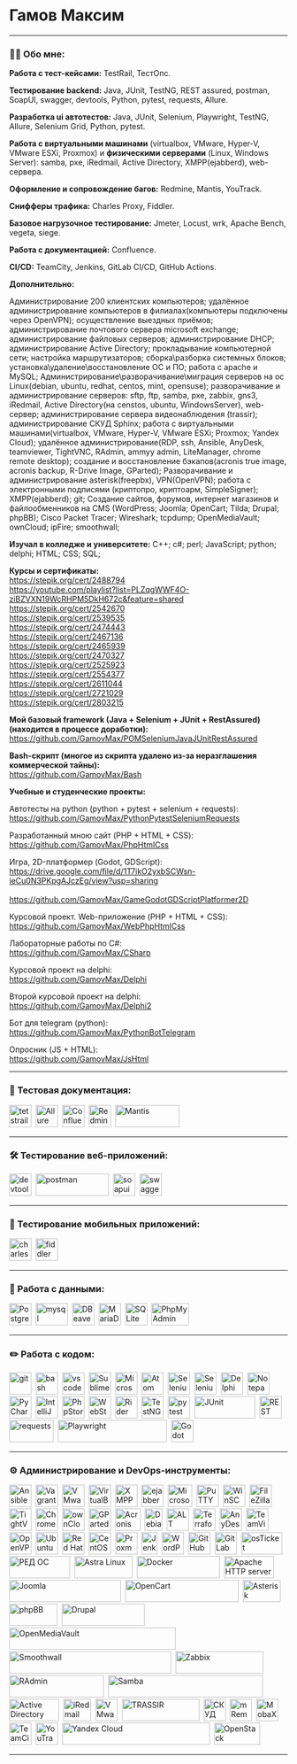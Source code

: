 # Гамов Максим

---

### 👨‍💻 Обо мне:

**Работа с тест-кейсами:** TestRail, ТестОпс.

**Тестирование backend:** Java, JUnit, TestNG, REST assured, postman, SoapUI, swagger, devtools, Python, pytest, requests, Allure.

**Разработка ui автотестов:** Java, JUnit, Selenium, Playwright, TestNG, Allure, Selenium Grid, Python, pytest.

**Работа с виртуальными машинами** (virtualbox, VMware, Hyper-V, VMware ESXi, Proxmox) и **физическими серверами** (Linux, Windows Server): samba, pxe, iRedmail, Active Directory, XMPP(ejabberd), web-сервера.

**Оформление и сопровождение багов:** Redmine, Mantis, YouTrack.

**Снифферы трафика:** Charles Proxy, Fiddler.

**Базовое нагрузочное тестирование:** Jmeter, Locust, wrk, Apache Bench, vegeta, siege.

**Работа с документацией:** Confluence.

**CI/CD:** TeamCity, Jenkins, GitLab CI/CD, GitHub Actions.

**Дополнительно:**

Администрирование 200 клиентских компьютеров; удалённое администрирование компьютеров в филиалах(компьютеры подключены через OpenVPN); осуществление выездных приёмов; администрирование почтового сервера microsoft exchange; администрирование файловых серверов; администрирование DHCP; администрирование Active Directory; прокладывание компьютерной сети; настройка маршрутизаторов; сборка\разборка системных блоков; установка\удаление\восстановление ОС и ПО; работа с apache и MySQL; Администрирование\разворачивание\миграция серверов на ос Linux(debian, ubuntu, redhat, centos, mint, opensuse); разворачивание и администрирование серверов: sftp, ftp, samba, pxe, zabbix, gns3, iRedmail, Active Directory(на censtos, ubuntu, WindowsServer), web-сервер; администрирование сервера видеонаблюдения (trassir); администрирование СКУД Sphinx; работа с виртуальными машинами(virtualbox, VMware, Hyper-V, VMware ESXi; Proxmox; Yandex Cloud); удалённое администрирование(RDP, ssh, Ansible, AnyDesk, teamviewer, TightVNC, RAdmin, ammyy admin, LiteManager, chrome remote desktop); создание и восстановление бэкапов(acronis true image, acronis backup, R-Drive Image, GParted); Разворачивание и администрирование asterisk(freepbx), VPN(OpenVPN); работа с электронными подписями (криптопро, криптоарм, SimpleSigner); XMPP(ejabberd); git; Создание сайтов, форумов, интернет магазинов и файлообменников на CMS (WordPress; Joomla; OpenCart; Tilda; Drupal; phpBB); Cisco Packet Tracer; Wireshark; tcpdump; OpenMediaVault; ownCloud; ipFire; smoothwall;

**Изучал в колледже и университете:**
C++; c#; perl; JavaScript; python; delphi; HTML; CSS; SQL;

**Курсы и сертификаты:**<br>
https://stepik.org/cert/2488794<br>
https://youtube.com/playlist?list=PLZqgWWF4O-ziBZVXN19WcRHPM5DkH672c&feature=shared<br>
https://stepik.org/cert/2542670<br>
https://stepik.org/cert/2539535<br>
https://stepik.org/cert/2474443<br>
https://stepik.org/cert/2467136<br>
https://stepik.org/cert/2465939<br>
https://stepik.org/cert/2470327<br>
https://stepik.org/cert/2525923<br>
https://stepik.org/cert/2554377<br>
https://stepik.org/cert/2611044<br>
https://stepik.org/cert/2721029<br>
https://stepik.org/cert/2803215

**Мой базовый framework (Java + Selenium + JUnit + RestAssured)(находится в процессе доработки):**<br>
https://github.com/GamovMax/POMSeleniumJavaJUnitRestAssured

**Bash-скрипт (многое из скрипта удалено из-за неразглашения коммерческой тайны):** <br>
https://github.com/GamovMax/Bash

**Учебные и студенческие проекты:** <br>

Автотесты на python (python + pytest + selenium + requests):<br>
https://github.com/GamovMax/PythonPytestSeleniumRequests

Разработанный мною сайт (PHP + HTML + CSS): <br>
https://github.com/GamovMax/PhpHtmlCss

Игра, 2D-платформер (Godot, GDScript): <br>
https://drive.google.com/file/d/1T7ikO2yxbSCWsn-ieCu0N3PKpgAJczEg/view?usp=sharing
<br>
<br>
https://github.com/GamovMax/GameGodotGDScriptPlatformer2D

Курсовой проект. Web-приложение (PHP + HTML + CSS): <br>
https://github.com/GamovMax/WebPhpHtmlCss

Лабораторные работы по C#: <br>
https://github.com/GamovMax/CSharp

Курсовой проект на delphi: <br>
https://github.com/GamovMax/Delphi

Второй курсовой проект на delphi: <br>
https://github.com/GamovMax/Delphi2

Бот для telegram (python): <br>
https://github.com/GamovMax/PythonBotTelegram

Опросник (JS + HTML): <br>
https://github.com/GamovMax/JsHtml

---

### 📁 Тестовая документация:

<div>
  <img src="https://codahosted.io/packs/21236/unversioned/assets/LOGO/ba1091c59bab89cd2fd0f289622731fe16113d7b00905abe64759c313a4b73b76c1b0426076ed76cb74752234c734131df46992d5b8b48fc13e264240e4f7119f736cfeb64df36ded54b5cbf6198b9cadedf18dd0cac5c7dbcd16e6336c29363cd1292ba" title="testrail" alt="tetstrail" width="40" height="40"/>&nbsp
  <img src='https://marketplace.atlassian.com/files/eaaf85d7-dc1e-499c-82de-7c3278f88b7b?fileType=image&mode=full-fit' title="Allure TestOps" alt="Allure TestOps" width="40" height="40"/>&nbsp
  <img src="https://cdn.worldvectorlogo.com/logos/confluence-1.svg" title="Confluence" alt="Confluence" width="40" height="40"/>&nbsp
  <img src="https://infostart.ru/upload/iblock/2c6/redmine-logo-300x300-png8.png" title="Redmine" alt="Redmine" width="40" height="40"/>&nbsp
  <img src="https://upload.wikimedia.org/wikipedia/commons/5/5b/Mantis_Bug_Tracker_logo.png" title="Mantis" alt="Mantis" width="116" height="40"/>&nbsp
</div>

---

### 🛠 Тестирование веб-приложений:

<div>
  <img src="https://d33wubrfki0l68.cloudfront.net/38b5c953a4667366685d55db55d057c86db1fc54/a0fdc/static/acae6b24d940347661ca901ea07f47c1/chrome-dev-logo-icon.png" title="devtools" alt="devtools" width="40" height="40"/>&nbsp
  <img src="https://upload.wikimedia.org/wikipedia/commons/c/c2/Postman_%28software%29.png" title="postman" alt="postman" width="132" height="40"/>&nbsp
  <img src="https://static0.smartbear.co/smartbearbrand/media/images/home/soapui-icon.svg" title="soapui" alt="soapui" width="40" height="40"/>&nbsp
 <img src="https://upload.wikimedia.org/wikipedia/commons/a/ab/Swagger-logo.png" title="swagger" alt="swagger" width="40" height="40"/>&nbsp
</div>

---

### 📱 Тестирование мобильных приложений:

<div>
  <img src="https://cdn.icon-icons.com/icons2/3053/PNG/512/charles_proxy_macos_bigsur_icon_190302.png" title="charles-proxy" alt="charles-proxy" width="40" height="40"/>&nbsp
  <img src="https://www.megaleechers.com/storage/Fiddler-Everywhere-Icon.png" title="fiddler" alt="fiddler" width="40" height="40"/>&nbsp
</div>

---

### 💾 Работа с данными:

<div>
  <img src="https://upload.wikimedia.org/wikipedia/commons/2/29/Postgresql_elephant.svg" title="PostgreSQL" alt="PostgreSQL" width="40" height="40"/>&nbsp
  <img src="https://upload.wikimedia.org/wikipedia/ru/thumb/6/62/MySQL.svg/184px-MySQL.svg.png" title="mysql" alt="mysql" width="58" height="40"/>&nbsp
  <img src="https://upload.wikimedia.org/wikipedia/commons/b/b5/DBeaver_logo.svg" title="DBeaver" alt="DBeaver" width="40" height="40"/>&nbsp
  <img src="https://d15shllkswkct0.cloudfront.net/wp-content/blogs.dir/1/files/2013/09/mariadb-logo.png" title="MariaDB" alt="MariaDB" width="40" height="40"/>&nbsp
  <img src="https://cdn.icon-icons.com/icons2/2699/PNG/512/sqlite_logo_icon_169724.png" title="SQLite" alt="SQLite" width="40" height="40"/>&nbsp
  <img src="https://upload.wikimedia.org/wikipedia/commons/9/95/PhpMyAdmin_logo.png" title="PhpMyAdmin" alt="PhpMyAdmin" width="68" height="40"/>&nbsp

</div>

---

### ✏️ Работа с кодом:

<div>
  <img src="https://cdn.jsdelivr.net/gh/devicons/devicon/icons/git/git-original.svg" title="git" alt="git" width="40" height="40"/>&nbsp
  <img src="https://upload.wikimedia.org/wikipedia/commons/thumb/4/4b/Bash_Logo_Colored.svg/1024px-Bash_Logo_Colored.svg.png?20180723054350" title="bash" alt="bash" width="40" height="40"/>&nbsp
  <img src="https://cdn.jsdelivr.net/gh/devicons/devicon/icons/vscode/vscode-original.svg" title="vscode" alt="vscode" width="40" height="40"/>&nbsp
  <img src="https://upload.wikimedia.org/wikipedia/commons/7/79/Breezeicons-apps-48-sublime-text.svg" title="Sublime Text" alt="Sublime Text" width="40" height="40"/>&nbsp
  <img src="https://upload.wikimedia.org/wikipedia/commons/2/2c/Visual_Studio_Icon_2022.svg" title="Microsoft Visual Studio" alt="Microsoft Visual Studio" width="40" height="40"/>&nbsp
  <img src="https://upload.wikimedia.org/wikipedia/commons/e/e2/Atom_1.0_icon.png" title="Atom" alt="Atom" width="40" height="40"/>&nbsp
  <img src="https://www.selenium.dev/images/logos/webdriver.svg" title="Selenium WebDriver" alt="Selenium WebDriver" width="40" height="40"/>&nbsp
  <img src="https://www.selenium.dev/images/logos/grid.svg" title="Selenium Grid" alt="Selenium Grid" width="40" height="40"/>&nbsp
  <img src="https://upload.wikimedia.org/wikipedia/ru/0/08/%D0%9B%D0%BE%D0%B3%D0%BE%D1%82%D0%B8%D0%BF_Embarcadero_Delphi.png" title="Delphi" alt="Delphi" width="40" height="40"/>&nbsp
  <img src="https://upload.wikimedia.org/wikipedia/commons/f/f5/Notepad_plus_plus.png" title="Notepad++" alt="Notepad++" width="40" height="40"/>&nbsp
  <img src="https://upload.wikimedia.org/wikipedia/commons/1/1d/PyCharm_Icon.svg" title="PyCharm" alt="PyCharm" width="40" height="40"/>&nbsp
  <img src="https://upload.wikimedia.org/wikipedia/commons/9/9c/IntelliJ_IDEA_Icon.svg" title="IntelliJ IDEA" alt="IntelliJ IDEA" width="40" height="40"/>&nbsp
  <img src="https://upload.wikimedia.org/wikipedia/commons/c/c9/PhpStorm_Icon.svg" title="PhpStorm" alt="PhpStorm" width="40" height="40"/>&nbsp
  <img src="https://upload.wikimedia.org/wikipedia/commons/c/c0/WebStorm_Icon.svg" title="WebStorm" alt="WebStorm" width="40" height="40"/>&nbsp
  <img src="https://upload.wikimedia.org/wikipedia/commons/6/6e/JetBrains_Rider_Icon.svg" title="Rider" alt="Rider" width="40" height="40"/>&nbsp
  <img src="https://avatars.githubusercontent.com/u/12528662?s=200&v=4" title="TestNG" alt="TestNG" width="40" height="40"/>&nbsp
  <img src="https://upload.wikimedia.org/wikipedia/commons/b/ba/Pytest_logo.svg" title="pytest" alt="pytest" width="40" height="40"/>&nbsp
  <img src="https://junit.org/junit4/images/junit-logo.png" title="JUnit" alt="JUnit" width="110" height="40"/>&nbsp
  <img src="https://avatars.githubusercontent.com/u/19369327?s=280&v=4" title="REST assured" alt="REST assured" width="40" height="40"/>&nbsp
  <img src="https://blog.sf.education/wp-content/uploads/2023/05/maxresdefault-2-792x416.jpg" title="requests" alt="requests" width="80" height="40"/>&nbsp
  <img src="https://upload.wikimedia.org/wikipedia/commons/thumb/7/75/Playwright_Logo.svg/330px-Playwright_Logo.svg.png" title="Playwright" alt="Playwright" width="197" height="40"/>&nbsp
  <img src="https://upload.wikimedia.org/wikipedia/commons/6/6a/Godot_icon.svg" title="Godot Engine (GDScript)" alt="Godot Engine (GDScript)" width="40" height="40"/>&nbsp

</div>

---

### ⚙ Администрирование и DevOps-инструменты:

<div>
  <img src="https://encrypted-tbn0.gstatic.com/images?q=tbn:ANd9GcR8FPJwYM4BAZf0UD923RcuL_w1knUAjFEerw&s" title="Ansible" alt="Ansible" width="40" height="40"/>&nbsp
  <img src="https://upload.wikimedia.org/wikipedia/commons/8/87/Vagrant.png" title="Vagrant" alt="Vagrant" width="40" height="40"/>&nbsp
  <img src="https://upload.wikimedia.org/wikipedia/commons/5/5a/Vmware_workstation_16_icon.svg" title="VMware Workstation" alt="VMware Workstation" width="40" height="40"/>&nbsp
  <img src="https://upload.wikimedia.org/wikipedia/commons/d/d5/Virtualbox_logo.png" title="VirtualBox" alt="VirtualBox" width="40" height="40"/>&nbsp
  <img src="https://upload.wikimedia.org/wikipedia/commons/9/95/XMPP_logo.svg" title="XMPP" alt="XMPP" width="40" height="40"/>&nbsp
  <img src="https://upload.wikimedia.org/wikipedia/commons/e/ed/Ejabberd_icon.png" title="ejabberd" alt="ejabberd" width="40" height="40"/>&nbsp
  <img src="https://upload.wikimedia.org/wikipedia/commons/e/ea/Microsoft_Exchange_%282019-present%29.svg" title="Microsoft Exchange" alt="Microsoft Exchange" width="44" height="40"/>&nbsp
  <img src="https://upload.wikimedia.org/wikipedia/commons/b/b6/PuTTY_icon_128px.png" title="PuTTY" alt="PuTTY" width="40" height="40"/>&nbsp
  <img src="https://upload.wikimedia.org/wikipedia/commons/d/de/WinSCP_Logo.png" title="WinSCP" alt="WinSCP" width="40" height="40"/>&nbsp
  <img src='https://upload.wikimedia.org/wikipedia/commons/0/01/FileZilla_logo.svg' title="FileZilla" alt="FileZilla" width="40" height="40"/>&nbsp
  <img src='https://upload.wikimedia.org/wikipedia/commons/b/bb/TightVNC_logo.png' title="TightVNC" alt="TightVNC" width="40" height="40"/>&nbsp
  <img src='https://upload.wikimedia.org/wikipedia/commons/8/83/Chrome_Remote_Desktop_logo.png' title="Chrome Remote Desktop" alt="Chrome Remote Desktop" width="40" height="40"/>&nbsp
  <img src="https://upload.wikimedia.org/wikipedia/commons/thumb/8/80/Oc-logo-1c-invert.svg/250px-Oc-logo-1c-invert.svg.png" title="ownCloud" alt="ownCloud" width="40" height="40"/>&nbsp
  <img src="https://upload.wikimedia.org/wikipedia/commons/7/71/Scalable_gparted.svg" title="GParted" alt="GParted" width="40" height="40"/>&nbsp
  <img src="https://upload.wikimedia.org/wikipedia/commons/8/86/Acronis_True_Image_2015_icon.png" title="Acronis True Image" alt="Acronis True Image" width="46" height="40"/>&nbsp
  <img src="https://upload.wikimedia.org/wikipedia/commons/6/66/Openlogo-debianV2.svg" title="Debian" alt="Debian" width="32" height="40"/>&nbsp
  <img src="https://upload.wikimedia.org/wikipedia/commons/5/5d/Alt_linux_team_logo.png" title="ALT Linux" alt="ALT Linux" width="40" height="40"/>&nbsp
   <img src="https://www.svgrepo.com/show/448253/terraform.svg" title="Terraform" alt="Terraform" width="40" height="40"/>&nbsp
  <img src="https://cdn.icon-icons.com/icons2/2407/PNG/512/anydesk_icon_146231.png" title="AnyDesk" alt="AnyDesk" width="40" height="40"/>&nbsp
  <img src="https://upload.wikimedia.org/wikipedia/commons/3/31/TeamViewer_Logo_Icon_Only.svg" title="TeamViewer" alt="TeamViewer" width="40" height="40"/>&nbsp
  <img src="https://cdn.worldvectorlogo.com/logos/openvpn-2.svg" title="OpenVPN" alt="OpenVPN" width="40" height="40"/>&nbsp
  <img src="https://upload.wikimedia.org/wikipedia/commons/a/ab/Logo-ubuntu_cof-orange-hex.svg" title="Ubuntu" alt="Ubuntu" width="40" height="40"/>&nbsp
  <img src="https://upload.wikimedia.org/wikipedia/commons/d/d8/Red_Hat_logo.svg" title="Red Hat Enterprise Linux" alt="Red Hat Enterprise Linux" width="40" height="40"/>&nbsp
  <img src="https://cdn.worldvectorlogo.com/logos/centos-1.svg" title="CentOS" alt="CentOS" width="40" height="40"/>&nbsp
  <img src="https://cdn.worldvectorlogo.com/logos/proxmox.svg" title="Proxmox" alt="Proxmox" width="40" height="40"/>&nbsp
  <img src="https://upload.wikimedia.org/wikipedia/commons/e/e9/Jenkins_logo.svg" title="Jenkins" alt="Jenkins" width="29" height="40"/>&nbsp
  <img src="https://cdn.worldvectorlogo.com/logos/wordpress-2.svg" title="WordPress" alt="WordPress" width="40" height="40"/>&nbsp
  <img src="https://www.gpo-tech.com/wp-content/uploads/2018/05/unnamed.png" title="GitHub" alt="GitHub" width="40" height="40"/>&nbsp
  <img src="https://cdn.worldvectorlogo.com/logos/gitlab-3.svg" title="GitLab" alt="GitLab" width="40" height="40"/>&nbsp
  <img src="https://avatars.dzeninfra.ru/get-zen_doc/5218804/pub_63c8e6593719c524dd71db9b_63c8e90d81a65249513047b5/scale_720" title="osTicket" alt="osTicket" width="74" height="40"/>&nbsp
  <img src="https://redos.red-soft.ru/about/news/kit/LOGO_RED_OS_CMYK_W.png" title="РЕД ОС" alt="РЕД ОС" width="110" height="40"/>&nbsp
  <img src="https://upload.wikimedia.org/wikipedia/ru/8/86/Astra_Linux.png" title="Astra Linux" alt="Astra Linux" width="105" height="40"/>&nbsp
  <img src="https://upload.wikimedia.org/wikipedia/commons/7/70/Docker_logo.png" title="Docker" alt="Docker" width="150" height="40"/>&nbsp
  <img src="https://upload.wikimedia.org/wikipedia/commons/1/10/Apache_HTTP_server_logo_%282019-present%29.svg" title="Apache HTTP server" alt="Apache HTTP server" width="90" height="40"/>&nbsp
  <img src="https://upload.wikimedia.org/wikipedia/commons/e/e8/Joomla%21-Logo.svg" title="Joomla" alt="Joomla" width="202" height="40"/>&nbsp
  <img src="https://upload.wikimedia.org/wikipedia/commons/6/63/OpenCart_logo.svg" title="OpenCart" alt="OpenCart" width="205" height="40"/>&nbsp
   <img src="https://upload.wikimedia.org/wikipedia/commons/2/20/Asterisk_logo.svg" title="Asterisk" alt="Asterisk" width="68" height="40"/>&nbsp
  <img src="https://upload.wikimedia.org/wikipedia/commons/b/b9/Phpbb3-ccw-logo.png" title="phpBB" alt="phpBB" width="87" height="40"/>&nbsp
  <img src="https://upload.wikimedia.org/wikipedia/commons/c/c1/Drupal-wordmark.svg" title="Drupal" alt="Drupal" width="150" height="40"/>&nbsp
  <img src="https://upload.wikimedia.org/wikipedia/commons/c/cf/OpenMediaVault_Logo.png" title="OpenMediaVault" alt="OpenMediaVault" width="301" height="40"/>&nbsp
  <img src="https://upload.wikimedia.org/wikipedia/commons/c/cd/Smoothwall_logo.svg" title="Smoothwall" alt="Smoothwall" width="293" height="40"/>&nbsp
  <img src="https://upload.wikimedia.org/wikipedia/commons/6/6f/Zabbix_logo.svg" title="Zabbix" alt="Zabbix" width="159" height="40"/>&nbsp
  <img src="https://upload.wikimedia.org/wikipedia/ru/b/b9/Logo_Radmin.jpg" title="RAdmin" alt="RAdmin" width="171" height="40"/>&nbsp
  <img src="https://upload.wikimedia.org/wikipedia/commons/d/db/Samba_logo_2010.svg" title="Samba" alt="Samba" width="280" height="40"/>&nbsp
  <img src="https://www.cdata.com/ui/img/logo-activedirectory.png" title="Active Directory" alt="Active Directory" width="90" height="40"/>&nbsp
  <img src="https://www.iredmail.org/images/logo.png" title="iRedmail" alt="iRedmail" width="50" height="40"/>&nbsp
  <img src="https://w7.pngwing.com/pngs/365/66/png-transparent-vmware-esxi-vmware-vsphere-vmdk-virtual-machine-others-text-rectangle-logo-thumbnail.png" title="VMware ESXi VMware vSphere" alt="VMware ESXi VMware vSphere" width="40" height="40"/>&nbsp
  <img src="https://2037604.fs1.hubspotusercontent-eu1.net/hub/2037604/hubfs/Digital/SS/SS_ADAPT/TRASSIR_actual.png?width=438&name=TRASSIR_actual.png" title="TRASSIR" alt="TRASSIR" width="140" height="40"/>&nbsp
  <img src="https://pro-locks.ru/image/data/HID/SIGUR.jpg" title="СКУД Sphinx" alt="СКУД Sphinx" width="40" height="40"/>&nbsp
  <img src="https://avatars.githubusercontent.com/u/17677083?s=200&v=4" title="mRemoteNG" alt="mRemoteNG" width="40" height="40"/>&nbsp
  <img src="https://migsoft.ru/upload/iblock/6b4/6b4d60380ccd09a4669255e9a7ba9961.png" title="MobaXterm" alt="MobaXterm" width="40" height="40"/>&nbsp
  <img src="https://upload.wikimedia.org/wikipedia/commons/8/8e/TeamCity_Icon.png" title="TeamCity" alt="TeamCity" width="40" height="40"/>&nbsp
  <img src="https://upload.wikimedia.org/wikipedia/commons/8/85/YouTrack_icon.svg" title="YouTrack" alt="YouTrack" width="40" height="40"/>&nbsp
  <img src="https://upload.wikimedia.org/wikipedia/commons/thumb/4/40/Yandex_Cloud_logo.svg/320px-Yandex_Cloud_logo.svg.png" title="Yandex Cloud" alt="Yandex Cloud" width="267" height="40"/>&nbsp
  <img src="https://upload.wikimedia.org/wikipedia/commons/thumb/e/e6/OpenStack%C2%AE_Logo_2016.svg/330px-OpenStack%C2%AE_Logo_2016.svg.png" title="OpenStack" alt="OpenStack" width="83" height="40"/>&nbsp

</div>

---
